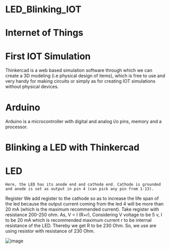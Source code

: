 # LED_Blinking_IOT

# Internet of Things
# First IOT Simulation
Thinkercad is a web based simulation software through which we can create a 3D modeling (i.e physical design of items), which is free to use and very handy for making circuits or simply as for creating IOT simulations without physical devices.

# Arduino
Arduino is a microcontroller with digital and analog i/o pins, memory and a processor.

# Blinking a LED with Thinkercad
# LED
	Here, the LED has its anode end and cathode end. Cathode is grounded and anode is set as output in pin 4 (can pick any pin from 1-13).
Register
	We add register to the cathode so as to increase the life span of the led because the output current coming from the led 4 will be more than 20 mA (which is the maximum recommended current).
	Take register with resistance 200-250 ohm. As,
	V = I (R+r), 
Considering V voltage to be 5 v,
I to be 20 mA which is recommended maximum current
r to be internal resistance of the LED.
	Thereby we get R to be 230 Ohm. So, we use are using resistor with resistance of 230 Ohm.
  
  ![image](https://user-images.githubusercontent.com/40635491/156864936-44336c88-e5f4-4b0d-8758-65da91630be2.png)
